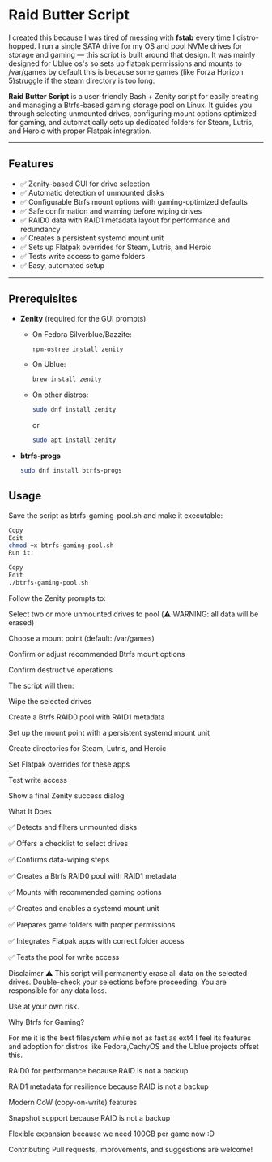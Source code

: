 # Raid Butter Script

I created this because I was tired of messing with **fstab** every time I distro-hopped. I run a single SATA drive for my OS and pool NVMe drives for storage and gaming — this script is built around that design. It was mainly designed for Ublue os's so sets up flatpak permissions and mounts to /var/games by default this is because some games (like Forza Horizon 5)struggle if the steam directory is too long. 

**Raid Butter Script** is a user-friendly Bash + Zenity script for easily creating and managing a Btrfs-based gaming storage pool on Linux. It guides you through selecting unmounted drives, configuring mount options optimized for gaming, and automatically sets up dedicated folders for Steam, Lutris, and Heroic with proper Flatpak integration.

---

## Features

- ✅ Zenity-based GUI for drive selection  
- ✅ Automatic detection of unmounted disks  
- ✅ Configurable Btrfs mount options with gaming-optimized defaults  
- ✅ Safe confirmation and warning before wiping drives  
- ✅ RAID0 data with RAID1 metadata layout for performance and redundancy  
- ✅ Creates a persistent systemd mount unit  
- ✅ Sets up Flatpak overrides for Steam, Lutris, and Heroic  
- ✅ Tests write access to game folders  
- ✅ Easy, automated setup

---

## Prerequisites

- **Zenity** (required for the GUI prompts)  
  - On Fedora Silverblue/Bazzite:  
    ```bash
    rpm-ostree install zenity
    ```
  - On Ublue:  
    ```bash
    brew install zenity
    ```

  - On other distros:  
    ```bash
    sudo dnf install zenity
    ```
    or  
    ```bash
    sudo apt install zenity
    ```

- **btrfs-progs**  
  ```bash
  sudo dnf install btrfs-progs

## Usage

Save the script as btrfs-gaming-pool.sh and make it executable:

```bash
Copy
Edit
chmod +x btrfs-gaming-pool.sh
Run it:
```
```bash
Copy
Edit
./btrfs-gaming-pool.sh
```
Follow the Zenity prompts to:

Select two or more unmounted drives to pool (⚠️ WARNING: all data will be erased)

Choose a mount point (default: /var/games)

Confirm or adjust recommended Btrfs mount options

Confirm destructive operations

The script will then:

Wipe the selected drives

Create a Btrfs RAID0 pool with RAID1 metadata

Set up the mount point with a persistent systemd mount unit

Create directories for Steam, Lutris, and Heroic

Set Flatpak overrides for these apps

Test write access

Show a final Zenity success dialog

What It Does

✅ Detects and filters unmounted disks

✅ Offers a checklist to select drives

✅ Confirms data-wiping steps

✅ Creates a Btrfs RAID0 pool with RAID1 metadata

✅ Mounts with recommended gaming options

✅ Creates and enables a systemd mount unit

✅ Prepares game folders with proper permissions

✅ Integrates Flatpak apps with correct folder access

✅ Tests the pool for write access

Disclaimer
⚠️ This script will permanently erase all data on the selected drives. Double-check your selections before proceeding. You are responsible for any data loss.

Use at your own risk.

Why Btrfs for Gaming?

For me it is the best filesystem while not as fast as ext4 I feel its features and adoption for distros like Fedora,CachyOS and the Ublue projects offset this. 

RAID0 for performance because RAID is not a backup

RAID1 metadata for resilience because RAID is not a backup

Modern CoW (copy-on-write) features

Snapshot support because RAID is not a backup

Flexible expansion because we need 100GB per game now :D 

Contributing
Pull requests, improvements, and suggestions are welcome!
